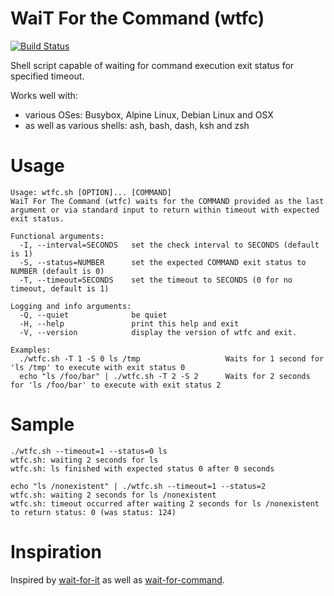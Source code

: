 WaiT For the Command (wtfc)
===
[![Build Status](https://secure.travis-ci.org/typekpb/wtfc.png?branch=master)](http://travis-ci.org/typekpb/wtfc)

Shell script capable of waiting for command execution exit status for specified timeout.

Works well with:
* various OSes: Busybox, Alpine Linux, Debian Linux and OSX
* as well as various shells: ash, bash, dash, ksh and zsh

Usage
===

    Usage: wtfc.sh [OPTION]... [COMMAND]
    WaiT For The Command (wtfc) waits for the COMMAND provided as the last argument or via standard input to return within timeout with expected exit status.
    
    Functional arguments:
      -I, --interval=SECONDS   set the check interval to SECONDS (default is 1)
      -S, --status=NUMBER      set the expected COMMAND exit status to NUMBER (default is 0)
      -T, --timeout=SECONDS    set the timeout to SECONDS (0 for no timeout, default is 1)
    
    Logging and info arguments:
      -Q, --quiet              be quiet
      -H, --help               print this help and exit
      -V, --version            display the version of wtfc and exit.
    
    Examples:
      ./wtfc.sh -T 1 -S 0 ls /tmp                   Waits for 1 second for 'ls /tmp' to execute with exit status 0
      echo "ls /foo/bar" | ./wtfc.sh -T 2 -S 2      Waits for 2 seconds for 'ls /foo/bar' to execute with exit status 2

Sample
===

    ./wtfc.sh --timeout=1 --status=0 ls
    wtfc.sh: waiting 2 seconds for ls
    wtfc.sh: ls finished with expected status 0 after 0 seconds

    echo "ls /nonexistent" | ./wtfc.sh --timeout=1 --status=2
    wtfc.sh: waiting 2 seconds for ls /nonexistent
    wtfc.sh: timeout occurred after waiting 2 seconds for ls /nonexistent to return status: 0 (was status: 124)

Inspiration
===

Inspired by [wait-for-it](https://github.com/vishnubob/wait-for-it) as well as [wait-for-command](https://github.com/ettore26/wait-for-command).